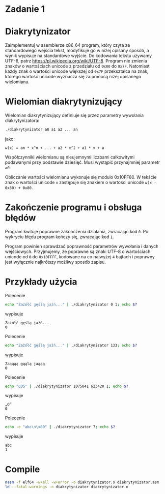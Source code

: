 # Zadanie 1

# Diakrytynizator

Zaimplementuj w asemblerze x86_64 program, który czyta ze standardowego wejścia tekst, modyfikuje go w niżej
opisany sposób, a wynik wypisuje na standardowe wyjście. Do kodowania tekstu używamy UTF-8, patrz
https://pl.wikipedia.org/wiki/UTF-8. Program nie zmienia znaków o wartościach unicode z przedziału od `0x00` do `0x7F`.
Natomiast każdy znak o wartości unicode większej od `0x7F` przekształca na znak, którego wartość unicode wyznacza się
za pomocą niżej opisanego wielomianu.

# Wielomian diakrytynizujący

Wielomian diakrytynizujący definiuje się przez parametry wywołania diakrytynizatora:
```sh
./diakrytynizator a0 a1 a2 ... an
```
jako:
```
w(x) = an * x^n + ... + a2 * x^2 + a1 * x + a
```

Współczynniki wielomianu są nieujemnymi liczbami całkowitymi podawanymi przy podstawie dziesięć. Musi wystąpić
przynajmniej parametr `a0`.

Obliczanie wartości wielomianu wykonuje się modulo 0x10FF80. W tekście znak o wartości unicode `x` zastępuje się
znakiem o wartości unicode `w(x - 0x80) + 0x80`.

# Zakończenie programu i obsługa błędów

Program kwituje poprawne zakończenia działania, zwracając kod `0`. Po wykryciu błędu program kończy się, zwracając
kod `1`.

Program powinien sprawdzać poprawność parametrów wywołania i danych wejściowych. Przyjmujemy, że poprawne
są znaki UTF-8 o wartościach unicode od `0` do `0x10FFFF`, kodowane na co najwyżej `4` bajtach i poprawny jest wyłącznie
najkrótszy możliwy sposób zapisu.

# Przykłady użycia

Polecenie
```sh
echo "Zażółć gęślą jaźń..." | ./diakrytynizator 0 1; echo $?
```
wypisuje
```
Zażółć gęślą jaźń...
0
```
Polecenie
```sh
echo "Zażółć gęślą jaźń..." | ./diakrytynizator 133; echo $?
```
wypisuje
```
Zaąąąą gąąlą jaąąą
0
```
Polecenie
```sh
echo "ŁOŚ" | ./diakrytynizator 1075041 623420 1; echo $?
```

wypisuje

```
„O”
0
```
Polecenie
```sh
echo -e "abc\n\x80" | ./diakrytynizator 7; echo $?
```
wypisuje
```
abc
1
```

# Compile

```sh
nasm -f elf64 -w+all -w+error -o diakrytynizator.o diakrytynizator.asm
ld --fatal-warnings -o diakrytynizator diakrytynizator.o
```
